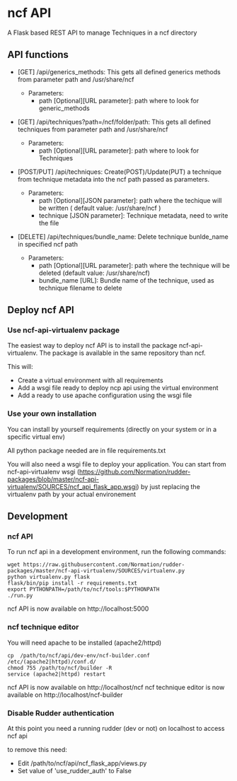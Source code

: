 # ncf API

A Flask based REST API to manage Techniques in a ncf directory

## API functions

* [GET] /api/generics_methods: This gets all defined generics methods from parameter path and /usr/share/ncf
  * Parameters:
    * path [Optional][URL parameter]: path where to look for generic_methods

* [GET] /api/techniques?path=/ncf/folder/path: This gets all defined techniques from parameter path and /usr/share/ncf
  * Parameters:
    * path [Optional][URL parameter]: path where to look for Techniques

* [POST/PUT] /api/techniques: Create(POST)/Update(PUT) a technique from technique metadata into the ncf path passed as parameters.
  * Parameters:
    * path [Optional][JSON parameter]: path where the techique will be written ( default value: /usr/share/ncf )
    * technique [JSON parameter]: Technique metadata, need to write the file

* [DELETE] /api/techniques/bundle_name: Delete technique bunlde_name in specified ncf path
  * Parameters:
    * path [Optional][URL parameter]: path where the technique will be deleted (default value: /usr/share/ncf)
    * bundle_name [URL]: Bundle name of the technique, used as technique filename to delete

## Deploy ncf API

### Use ncf-api-virtualenv package

The easiest way to deploy ncf API is to install the package ncf-api-virtualenv. The package is available in the same repository than ncf.

This will:

* Create a virtual environment with all requirements
* Add a wsgi file ready to deploy ncp api using the virtual environment
* Add a ready to use apache configuration using the wsgi file

### Use your own installation

You can install by yourself requirements (directly on your system or in a specific virtual env)

All python package needed are in file requirements.txt 

You will also need a wsgi file to deploy your application. You can start from ncf-api-virtualenv wsgi (https://github.com/Normation/rudder-packages/blob/master/ncf-api-virtualenv/SOURCES/ncf_api_flask_app.wsgi) by just replacing the virtualenv path by your actual environement


## Development

### ncf API
To run ncf api in a development environment, run the following commands:

```shell
wget https://raw.githubusercontent.com/Normation/rudder-packages/master/ncf-api-virtualenv/SOURCES/virtualenv.py
python virtualenv.py flask
flask/bin/pip install -r requirements.txt
export PYTHONPATH=/path/to/ncf/tools:$PYTHONPATH
./run.py
```

ncf API is now available on http://localhost:5000 

### ncf technique editor

You will need apache to be installed (apache2/httpd)

```shell
cp  /path/to/ncf/api/dev-env/ncf-builder.conf /etc/(apache2|httpd)/conf.d/
chmod 755 /path/to/ncf/builder -R
service (apache2|httpd) restart
```

ncf API is now available on http://localhost/ncf
ncf technique editor is now available on http://localhost/ncf-builder

### Disable Rudder authentication

At this point you need a running rudder (dev or not) on localhost to access ncf api

to remove this need:

* Edit /path/to/ncf/api/ncf_flask_app/views.py
* Set value of 'use_rudder_auth' to False

